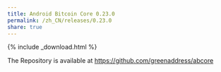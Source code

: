 ```yaml
---
title: Android Bitcoin Core 0.23.0
permalink: /zh_CN/releases/0.23.0
share: true
---
```


{% include _download.html %}

The Repository is available at https://github.com/greenaddress/abcore
